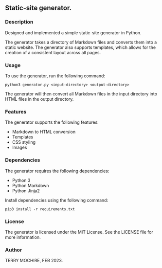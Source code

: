 ## Static-site generator.

### Description

Designed and implemented a simple static-site generator in Python.

The generator takes a directory of Markdown files and converts them into a static website. 
The generator also supports templates, which allows for the creation of a consistent layout across all pages.


### Usage

To use the generator, run the following command:

    python3 generator.py <input-directory> <output-directory>

The generator will then convert all Markdown files in the input directory into HTML files in the output directory.

### Features

The generator supports the following features:

* Markdown to HTML conversion
* Templates
* CSS styling
* Images


### Dependencies

The generator requires the following dependencies:

* Python 3
* Python Markdown
* Python Jinja2

Install dependencies using the following command:

    pip3 install -r requirements.txt



### License

The generator is licensed under the MIT License. See the LICENSE file for more information.

### Author
TERRY MOCHIRE, FEB 2023.